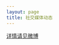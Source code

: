 ```yaml
---
layout: page
title: 社交媒体动态
---
```

[详情请见微博](https://weibo.com/7431190221/ICf0q8FSZ?from=page_1005057431190221_profile&wvr=6&mod=weibotime&type=comment)
